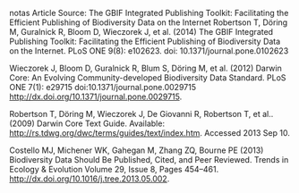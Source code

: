 notas 
Article Source: The GBIF Integrated Publishing Toolkit: Facilitating the Efficient Publishing of Biodiversity Data on the Internet
Robertson T, Döring M, Guralnick R, Bloom D, Wieczorek J, et al. (2014) The GBIF Integrated Publishing Toolkit: Facilitating the Efficient Publishing of Biodiversity Data on the Internet. PLoS ONE 9(8): e102623. doi: 10.1371/journal.pone.0102623

Wieczorek J, Bloom D, Guralnick R, Blum S, Döring M, et al. (2012) Darwin Core: An Evolving Community-developed Biodiversity Data Standard. PLoS ONE 7(1): e29715 doi:10.1371/journal.pone.0029715 http://dx.doi.org/10.1371/journal.pone.0​029715.

Robertson T, Döring M, Wieczorek J, De Giovanni R, Robertson T, et al.. (2009) Darwin Core Text Guide. Available: http://rs.tdwg.org/dwc/terms/guides/text​/index.htm. Accessed 2013 Sep 10.

Costello MJ, Michener WK, Gahegan M, Zhang ZQ, Bourne PE (2013) Biodiversity Data Should Be Published, Cited, and Peer Reviewed. Trends in Ecology & Evolution Volume 29, Issue 8, Pages 454–461. http://dx.doi.org/10.1016/j.tree.2013.05​.002.